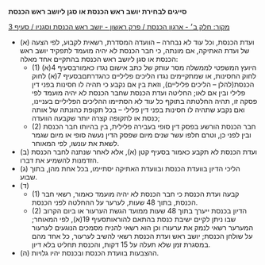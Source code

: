 **סייגים לבחירת יושב ראש הכנסת או סגן ליושב ראש הכנסת**

[מקור: חלק ב׳ - ארגון הכנסת / פרק ראשון - יושב ראש הכנסת וסגניו / סעיף 3](https://he.wikisource.org/wiki/תקנון_הכנסת#סעיף_3)

 * (א) ועדת הכנסת, וכל עוד לא נבחרה – הוועדה המסדרת, רשאית לקבוע, לפי הצעה של ועדת האתיקה, אם מונתה, כי חבר הכנסת לא יהיה מועמד לתפקיד יושב ראש הכנסת או סגן ליושב ראש הכנסת בהתקיים אחד מאלה:
   * (1) היועץ המשפטי לממשלה מסר עותק של כתב אישום נגדו כאמורבסעיף 4(א) לחוק החסינות, או שמתקיימים נגדו הליכים פליליים כהגדרתםבסעיף 7(א) לחוק הכנסת(להלן – הליכים פליליים), וזאת בין אם נקבע כי תהיה לו חסינות בפני דין פלילי ובין אם לאו; החליטה ועדת הכנסת שחבר הכנסת לא יהיה מועמד לפי פסקה זו, תהיה החלטתה בתוקף כל עוד לא הסתיימו ההליכים הפליליים בעניינו, ואם נקבע שתהיה לו חסינות בפני דין פלילי – בכל תקופת כהונתה של אותה כנסת או לתקופה קצרה יותר שקבעה הוועדה;
   * (2) חבר הכנסת הורשע בפסק דין סופי בעבירה פלילית, בין בהיותו חבר הכנסת ובין לפני כן, וטרם חלפו עשר שנים מיום שפסק הדין נעשה סופי או מיום שגמר לשאת את עונשו, לפי המאוחר.
 * (ב) ועדת הכנסת לא תקבע כאמור בסעיף קטן (א), אלא לאחר שנתנה לחבר הכנסת הזדמנות להשמיע את דברו.
 * (ג) הליכי הדיון בוועדת הכנסת ובוועדת האתיקה יסתיימו, בכל אחת מהן, בתוך שבוע.
 * (ד) 
   * (1) קבעה ועדת הכנסת כי חבר הכנסת לא יהיה מועמד כאמור, רשאי חבר הכנסת, בתוך 48 שעות, לערער על ההחלטה לפני הכנסת.
   * (2) הדיון בכנסת ייערך בתוך 48 שעות ממועד הגשת הערעור או ביום הקרוב שבו ניתן לקיים ישיבת כנסת בהתאם להוראותסעיף 19(א), לפי המאוחר; המערער רשאי לנמק את ערעורו וכן הוא רשאי להניח מסמכים הנוגעים לערעור על שולחן הכנסת; יושב ראש ועדת הכנסת רשאי להשיב לערעור, כל אחד מהם במסגרת זמן שלא תעלה על 15 דקות, והכנסת תחליט בלא דיון.
 * (ה) ההצבעות בוועדת הכנסת ובכנסת יהיו גלויות.